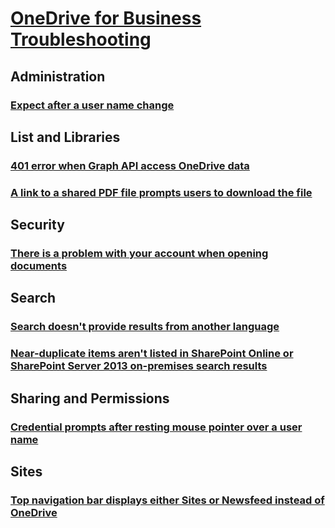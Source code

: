 # [OneDrive for Business Troubleshooting](../onedrive.md)

## Administration

### [Expect after a user name change](../administration/expect-after-name-change.md)

## List and Libraries

### [401 error when Graph API access OneDrive data](../lists-and-libraries/401-error-when-using-graph-api-to-access-data.md)
### [A link to a shared PDF file prompts users to download the file](../../SharePointOnline/lists-and-libraries/prompt-user-download-shared-pdf.md)

## Security

### [There is a problem with your account when opening documents](../../SharePointOnline/Security/problem-with-your-account.md)

## Search

### [Search doesn't provide results from another language](../../SharePointOnline/Search/no-search-results-from-another-language.md)
### [Near-duplicate items aren't listed in SharePoint Online or SharePoint Server 2013 on-premises search results](../../SharePointOnline/search/near-duplicate-items-are-not-listed-in-search-results.md)

## Sharing and Permissions

### [Credential prompts after resting mouse pointer over a user name](../../SharePointOnline/sharing-and-permissions/rest-mouse-pointer-on-user-name.md)

## Sites
### [Top navigation bar displays either Sites or Newsfeed instead of OneDrive](../../SharePointOnline/sites/office-365-top-navigation-bar-displays-either-sites-or-newsfeed.md)
